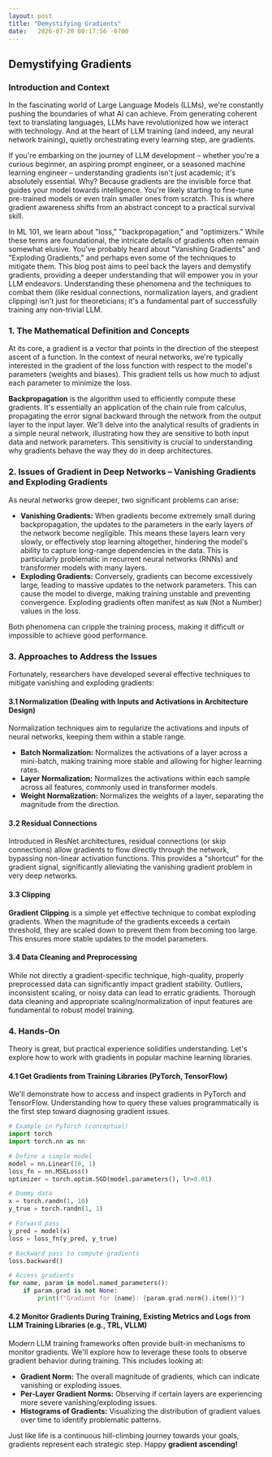 ```yaml
---
layout: post
title: "Demystifying Gradients"
date:   2026-07-20 00:17:56 -0700
---
```



## Demystifying Gradients

### Introduction and Context

In the fascinating world of Large Language Models (LLMs), we're constantly pushing the boundaries of what AI can achieve. From generating coherent text to translating languages, LLMs have revolutionized how we interact with technology. And at the heart of LLM training (and indeed, any neural network training), quietly orchestrating every learning step, are gradients.

If you're embarking on the journey of LLM development – whether you're a curious beginner, an aspiring prompt engineer, or a seasoned machine learning engineer – understanding gradients isn't just academic; it's absolutely essential. Why? Because gradients are the invisible force that guides your model towards intelligence. You're likely starting to fine-tune pre-trained models or even train smaller ones from scratch. This is where gradient awareness shifts from an abstract concept to a practical survival skill.

In ML 101, we learn about "loss," "backpropagation," and "optimizers." While these terms are foundational, the intricate details of gradients often remain somewhat elusive. You've probably heard about "Vanishing Gradients" and "Exploding Gradients," and perhaps even some of the techniques to mitigate them. This blog post aims to peel back the layers and demystify gradients, providing a deeper understanding that will empower you in your LLM endeavors. Understanding these phenomena and the techniques to combat them (like residual connections, normalization layers, and gradient clipping) isn't just for theoreticians; it's a fundamental part of successfully training any non-trivial LLM.

### 1. The Mathematical Definition and Concepts

At its core, a gradient is a vector that points in the direction of the steepest ascent of a function. In the context of neural networks, we're typically interested in the gradient of the loss function with respect to the model's parameters (weights and biases). This gradient tells us how much to adjust each parameter to minimize the loss.

**Backpropagation** is the algorithm used to efficiently compute these gradients. It's essentially an application of the chain rule from calculus, propagating the error signal backward through the network from the output layer to the input layer. We'll delve into the analytical results of gradients in a simple neural network, illustrating how they are sensitive to both input data and network parameters. This sensitivity is crucial to understanding why gradients behave the way they do in deep architectures.

### 2. Issues of Gradient in Deep Networks – Vanishing Gradients and Exploding Gradients

As neural networks grow deeper, two significant problems can arise:

* **Vanishing Gradients:** When gradients become extremely small during backpropagation, the updates to the parameters in the early layers of the network become negligible. This means these layers learn very slowly, or effectively stop learning altogether, hindering the model's ability to capture long-range dependencies in the data. This is particularly problematic in recurrent neural networks (RNNs) and transformer models with many layers.
* **Exploding Gradients:** Conversely, gradients can become excessively large, leading to massive updates to the network parameters. This can cause the model to diverge, making training unstable and preventing convergence. Exploding gradients often manifest as `NaN` (Not a Number) values in the loss.

Both phenomena can cripple the training process, making it difficult or impossible to achieve good performance.

### 3. Approaches to Address the Issues

Fortunately, researchers have developed several effective techniques to mitigate vanishing and exploding gradients:

#### 3.1 Normalization (Dealing with Inputs and Activations in Architecture Design)

Normalization techniques aim to regularize the activations and inputs of neural networks, keeping them within a stable range.

* **Batch Normalization:** Normalizes the activations of a layer across a mini-batch, making training more stable and allowing for higher learning rates.
* **Layer Normalization:** Normalizes the activations within each sample across all features, commonly used in transformer models.
* **Weight Normalization:** Normalizes the weights of a layer, separating the magnitude from the direction.

#### 3.2 Residual Connections

Introduced in ResNet architectures, residual connections (or skip connections) allow gradients to flow directly through the network, bypassing non-linear activation functions. This provides a "shortcut" for the gradient signal, significantly alleviating the vanishing gradient problem in very deep networks.

#### 3.3 Clipping

**Gradient Clipping** is a simple yet effective technique to combat exploding gradients. When the magnitude of the gradients exceeds a certain threshold, they are scaled down to prevent them from becoming too large. This ensures more stable updates to the model parameters.

#### 3.4 Data Cleaning and Preprocessing

While not directly a gradient-specific technique, high-quality, properly preprocessed data can significantly impact gradient stability. Outliers, inconsistent scaling, or noisy data can lead to erratic gradients. Thorough data cleaning and appropriate scaling/normalization of input features are fundamental to robust model training.

### 4. Hands-On

Theory is great, but practical experience solidifies understanding. Let's explore how to work with gradients in popular machine learning libraries.

#### 4.1 Get Gradients from Training Libraries (PyTorch, TensorFlow)

We'll demonstrate how to access and inspect gradients in PyTorch and TensorFlow. Understanding how to query these values programmatically is the first step toward diagnosing gradient issues.

```python
# Example in PyTorch (conceptual)
import torch
import torch.nn as nn

# Define a simple model
model = nn.Linear(10, 1)
loss_fn = nn.MSELoss()
optimizer = torch.optim.SGD(model.parameters(), lr=0.01)

# Dummy data
x = torch.randn(1, 10)
y_true = torch.randn(1, 1)

# Forward pass
y_pred = model(x)
loss = loss_fn(y_pred, y_true)

# Backward pass to compute gradients
loss.backward()

# Access gradients
for name, param in model.named_parameters():
    if param.grad is not None:
        print(f"Gradient for {name}: {param.grad.norm().item()}")
```

#### 4.2 Monitor Gradients During Training, Existing Metrics and Logs from LLM Training Libraries (e.g., TRL, VLLM)

Modern LLM training frameworks often provide built-in mechanisms to monitor gradients. We'll explore how to leverage these tools to observe gradient behavior during training. This includes looking at:

* **Gradient Norm:** The overall magnitude of gradients, which can indicate vanishing or exploding issues.
* **Per-Layer Gradient Norms:** Observing if certain layers are experiencing more severe vanishing/exploding issues.
* **Histograms of Gradients:** Visualizing the distribution of gradient values over time to identify problematic patterns.


Just like life is a continuous hill-climbing journey towards your goals, gradients represent each strategic step. Happy **gradient ascending!**
